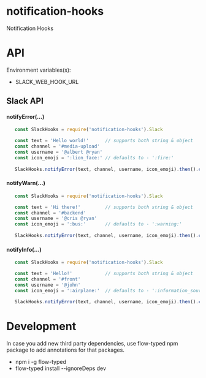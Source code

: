 # notification-hooks
Notification Hooks

# API

Environment variables(s):

* SLACK_WEB_HOOK_URL


## Slack API

#### notifyError(...)
  ``` javascript
     const SlackHooks = require('notification-hooks').Slack
  
     const text = 'Hello world!'      // supports both string & object
     const channel = '#media-upload'
     const username = '@albert @ryan'       
     const icon_emoji = ':lion_face:' // defaults to - ':fire:'
     
     SlackHooks.notifyError(text, channel, username, icon_emoji).then().catch()
  ```

#### notifyWarn(...)
  ``` javascript
     const SlackHooks = require('notification-hooks').Slack
  
     const text = 'Hi there!'         // supports both string & object
     const channel = '#backend'
     const username = '@cris @ryan'       
     const icon_emoji = ':bus:'       // defaults to - ':warning:'
     
     SlackHooks.notifyError(text, channel, username, icon_emoji).then().catch()
  ```
  
#### notifyInfo(...)
  ``` javascript
     const SlackHooks = require('notification-hooks').Slack
  
     const text = 'Hello!'            // supports both string & object
     const channel = '#front'
     const username = '@john'       
     const icon_emoji = ':airplane:'  // defaults to - ':information_source:'
     
     SlackHooks.notifyError(text, channel, username, icon_emoji).then().catch()
  ```
  
# Development
In case you add new third party dependencies, use flow-typed npm package to add annotations for that packages.
 * npm i -g flow-typed
 * flow-typed install --ignoreDeps dev
 
